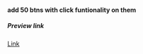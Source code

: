 #### add 50 btns with click funtionality on them

##### Preview link
[Link](https://varunuk09.github.io/Js-projects/50btns/)